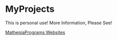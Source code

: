 # MyProjects

This is personal use!
More Information, Please See!

[MathepiaPrograms Websites](https://mathepia.github.io/MathepiaPrograms/)


